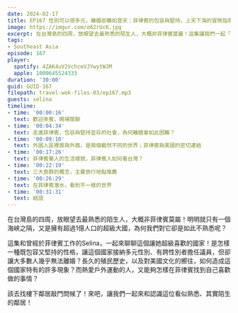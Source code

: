 ```yaml
---
date: 2024-02-17
title: EP167 性別可以很多元，離婚卻難如登天：菲律賓的包容與堅持，上天下海的冒險指南
image: https://imgur.com/o62rUcK.jpg
excerpt: 在台灣島的四周，放眼望去最熟悉的陌生人，大概非菲律賓莫屬！這集讓我們一起「下樓」，拜訪這位看似熟悉、其實陌生的鄰居。
tags:
- Southeast Asia
episode: 167
player:
  spotify: 4ZAK4uV2VchceVJYwytWJM
  apple: 1000645524333
duration: '30:00'
guid: GUID-167
filepath: travel-wok-files-03/ep167.mp3
guests: selina
timeline:
- time: '00:00:16'
  text: 歡迎來賓，開場閒聊
- time: '00:04:34'
  text: 走進菲律賓，包容與堅持並存的社會，為何離婚會如此困難？
- time: '00:09:10'
  text: 外國人區裡面與外面，是兩個截然不同的世界；菲律賓與美國的密切連結
- time: '00:17:26'
  text: 菲律賓華人的生活樣貌，菲律賓人如何看台灣？
- time: '00:22:19'
  text: 三大島群的概念，主要旅行地點推薦
- time: '00:26:29'
  text: 在菲律賓潛水，看到不一樣的世界
- time: '00:31:31'
  text: 結語
---
```

在台灣島的四周，放眼望去最熟悉的陌生人，大概非菲律賓莫屬！明明就只有一個海峽之隔，又是擁有超過1億人口的超級大國，為何我們對它卻是如此不熟悉呢？

這集和曾經於菲律賓工作的Selina，一起來聊聊這個讓她超級喜歡的國家！是怎樣一種既包容又堅持的性格，讓這個國家接納多元性別、有跨性別者擔任議員，但卻讓大多數人幾乎無法離婚？長久的殖民歷史，以及對美國文化的嚮往，如何造成這個國家特有的許多現象？而熱愛戶外運動的人，又能夠怎樣在菲律賓找到自己喜歡做的事情？

該去找樓下鄰居敲門問候了！來吧，讓我們一起來和認識這位看似熟悉、其實陌生的鄰居！
